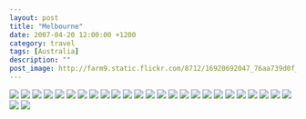 ```yaml
---
layout: post
title: "Melbourne"
date: 2007-04-20 12:00:00 +1200
category: travel
tags: [Australia]
description: ""
post_image: http://farm9.static.flickr.com/8712/16920692047_76aa739d0f_o.jpg
---
```

[![](http://farm8.static.flickr.com/7634/17127451901_ce6c12cbf6_c.jpg)](http://farm8.static.flickr.com/7634/17127451901_40fd9edf9b_o.jpg)
[![](http://farm8.static.flickr.com/7639/17126522812_9f32385e6b_c.jpg)](http://farm8.static.flickr.com/7639/17126522812_86de1f220c_o.jpg)
[![](http://farm8.static.flickr.com/7674/16507928883_24a8a5df0a_c.jpg)](http://farm8.static.flickr.com/7674/16507928883_9448129089_o.jpg)
[![](http://farm8.static.flickr.com/7711/17128076705_3a22855b11_c.jpg)](http://farm8.static.flickr.com/7711/17128076705_fcc3fe3ef5_o.jpg)
[![](http://farm9.static.flickr.com/8816/16505638274_365ee84cb1_c.jpg)](http://farm9.static.flickr.com/8816/16505638274_a8d5b89482_o.jpg)
[![](http://farm8.static.flickr.com/7627/17102124466_2059cf90c0_c.jpg)](http://farm8.static.flickr.com/7627/17102124466_6a993b0cae_o.jpg)
[![](http://farm8.static.flickr.com/7645/17127449681_fca8c4cbd5_c.jpg)](http://farm8.static.flickr.com/7645/17127449681_b911f98919_o.jpg)
[![](http://farm8.static.flickr.com/7595/16940539690_efc9f028a5_c.jpg)](http://farm8.static.flickr.com/7595/16940539690_967f413801_o.jpg)
[![](http://farm8.static.flickr.com/7694/17127448671_a27e9ef677_c.jpg)](http://farm8.static.flickr.com/7694/17127448671_69307a8c1c_o.jpg)
[![](http://farm8.static.flickr.com/7630/16507926393_c1d57aff69_c.jpg)](http://farm8.static.flickr.com/7630/16507926393_55d64efcb3_o.jpg)
[![](http://farm8.static.flickr.com/7659/17126519522_e745256db4_c.jpg)](http://farm8.static.flickr.com/7659/17126519522_f375f2052c_o.jpg)
[![](http://farm9.static.flickr.com/8741/16920687967_385a6419d1_c.jpg)](http://farm9.static.flickr.com/8741/16920687967_efc1d0bb79_o.jpg)
[![](http://farm8.static.flickr.com/7695/16940537750_aea01b1db2_c.jpg)](http://farm8.static.flickr.com/7695/16940537750_f86482a326_o.jpg)
[![](http://farm9.static.flickr.com/8732/17102121906_b6240be7d4_c.jpg)](http://farm9.static.flickr.com/8732/17102121906_2ff5337acb_o.jpg)
[![](http://farm9.static.flickr.com/8731/16505641954_20efa779ce_c.jpg)](http://farm9.static.flickr.com/8731/16505641954_fcc96b7589_o.jpg)
[![](http://farm9.static.flickr.com/8790/16940536840_4bfc659ebb_c.jpg)](http://farm9.static.flickr.com/8790/16940536840_00777f362d_o.jpg)
[![](http://farm8.static.flickr.com/7602/17128072365_889a8c2f73_c.jpg)](http://farm8.static.flickr.com/7602/17128072365_750a41591d_o.jpg)
[![](http://farm8.static.flickr.com/7637/16941895529_96f1400f62_c.jpg)](http://farm8.static.flickr.com/7637/16941895529_3d33771a16_o.jpg)
[![](http://farm8.static.flickr.com/7662/16940291228_775dd85923_c.jpg)](http://farm8.static.flickr.com/7662/16940291228_e1b8ac1722_o.jpg)
[![](http://farm9.static.flickr.com/8822/16507923313_34c268fe4e_c.jpg)](http://farm9.static.flickr.com/8822/16507923313_257f8fe1bc_o.jpg)
[![](http://farm9.static.flickr.com/8749/17102119816_0248a586f3_c.jpg)](http://farm9.static.flickr.com/8749/17102119816_ba63149219_o.jpg)
[![](http://farm9.static.flickr.com/8749/17128070635_48ac22592a_c.jpg)](http://farm9.static.flickr.com/8749/17128070635_c5b7c7be8c_o.jpg)
[![](http://farm9.static.flickr.com/8690/17127444101_d06c832d81_c.jpg)](http://farm9.static.flickr.com/8690/17127444101_28fe98b0b4_o.jpg)
[![](http://farm8.static.flickr.com/7716/17127443531_6e002c860d_c.jpg)](http://farm8.static.flickr.com/7716/17127443531_f6570acd34_o.jpg)
[![](http://farm9.static.flickr.com/8688/16920683547_878b3af825_c.jpg)](http://farm9.static.flickr.com/8688/16920683547_95cb4ea077_o.jpg)
[![](http://farm8.static.flickr.com/7647/17127443011_70369fc56d_c.jpg)](http://farm8.static.flickr.com/7647/17127443011_578d98c30d_o.jpg)
[![](http://farm9.static.flickr.com/8768/16940532350_044614a89c_c.jpg)](http://farm9.static.flickr.com/8768/16940532350_84172cac43_o.jpg)
